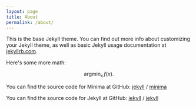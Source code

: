 ```yaml
---
layout: page
title: About
permalink: /about/
---
```


This is the base Jekyll theme. You can find out more info about customizing your Jekyll 
theme, as well as basic Jekyll usage documentation 
at [jekyllrb.com](https://jekyllrb.com/).

Here's some more math:

$$ 
\mathrm{argmin}_x \, f(x). 
$$

You can find the source code for Minima at GitHub:
[jekyll][jekyll-organization] /
[minima](https://github.com/jekyll/minima)

You can find the source code for Jekyll at GitHub:
[jekyll][jekyll-organization] /
[jekyll](https://github.com/jekyll/jekyll)


[jekyll-organization]: https://github.com/jekyll
